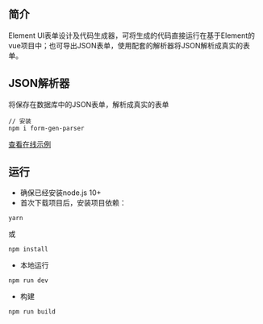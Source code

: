 ## 简介
Element UI表单设计及代码生成器，可将生成的代码直接运行在基于Element的vue项目中；也可导出JSON表单，使用配套的解析器将JSON解析成真实的表单。 
## JSON解析器
将保存在数据库中的JSON表单，解析成真实的表单  
```
// 安装
npm i form-gen-parser
```
[查看在线示例](https://mrhj.gitee.io/form-generator/#/parser) 

## 运行
- 确保已经安装node.js 10+
- 首次下载项目后，安装项目依赖：
```
yarn
```
或
```
npm install
```
- 本地运行
```
npm run dev
```
- 构建
```
npm run build
```
